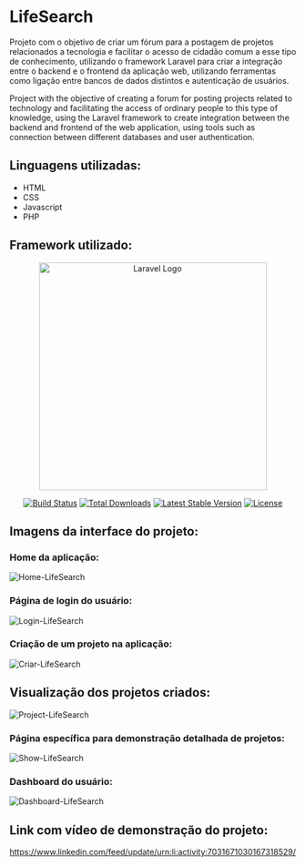 # LifeSearch
Projeto com o objetivo de criar um fórum para a postagem de projetos relacionados a tecnologia e facilitar o acesso de cidadão comum a esse tipo de conhecimento, utilizando o framework Laravel para criar a integração entre o backend e o frontend da aplicação web, utilizando ferramentas como ligação entre bancos de dados distintos e autenticação de usuários.


Project with the objective of creating a forum for posting projects related to technology and facilitating the access of ordinary people to this type of knowledge, using the Laravel framework to create integration between the backend and frontend of the web application, using tools such as connection between different databases and user authentication.

## Linguagens utilizadas:
 - HTML
 - CSS
 - Javascript
 - PHP
 
## Framework utilizado:
<p align="center"><a href="https://laravel.com" target="_blank"><img src="https://raw.githubusercontent.com/laravel/art/master/logo-lockup/5%20SVG/2%20CMYK/1%20Full%20Color/laravel-logolockup-cmyk-red.svg" width="400" alt="Laravel Logo"></a></p>

<p align="center">
<a href="https://github.com/laravel/framework/actions"><img src="https://github.com/laravel/framework/workflows/tests/badge.svg" alt="Build Status"></a>
<a href="https://packagist.org/packages/laravel/framework"><img src="https://img.shields.io/packagist/dt/laravel/framework" alt="Total Downloads"></a>
<a href="https://packagist.org/packages/laravel/framework"><img src="https://img.shields.io/packagist/v/laravel/framework" alt="Latest Stable Version"></a>
<a href="https://packagist.org/packages/laravel/framework"><img src="https://img.shields.io/packagist/l/laravel/framework" alt="License"></a>
</p>
 
## Imagens da interface do projeto:
### Home da aplicação:
![Home-LifeSearch](https://user-images.githubusercontent.com/113215138/219227867-e88fd357-07f5-4f6b-a93c-fb040cebbd9d.png)

### Página de login do usuário:
![Login-LifeSearch](https://user-images.githubusercontent.com/113215138/219228104-a616bb8e-a590-4075-ac99-402fd31b8ceb.png)

### Criação de um projeto na aplicação:
![Criar-LifeSearch](https://user-images.githubusercontent.com/113215138/219228329-5e057cbf-ed02-4e5b-a83c-17e1bed06a57.png)

## Visualização dos projetos criados:
![Project-LifeSearch](https://user-images.githubusercontent.com/113215138/219228391-ceaff4bc-8086-42d1-8720-c32c91930f64.png)

### Página específica para demonstração detalhada de projetos:
![Show-LifeSearch](https://user-images.githubusercontent.com/113215138/219228477-7b4aaaac-e65f-43c3-9a43-270ceb8d850e.png)

### Dashboard do usuário:
![Dashboard-LifeSearch](https://user-images.githubusercontent.com/113215138/219228530-d46a603a-4f68-4b0c-b8b7-57649a321c79.png)

## Link com vídeo de demonstração do projeto:
https://www.linkedin.com/feed/update/urn:li:activity:7031671030167318529/

